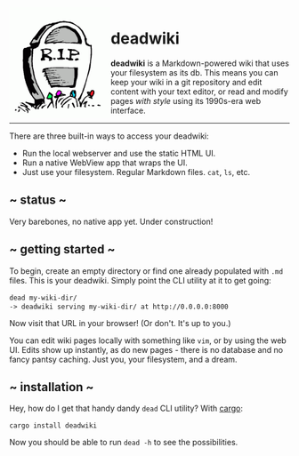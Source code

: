 <img src="./web/rip.gif" alt="R.I.P." height="200" align="left">

# deadwiki

**deadwiki** is a Markdown-powered wiki that uses your filesystem as
its db. This means you can keep your wiki in a git repository and edit
content with your text editor, or read and modify pages _with style_
using its 1990s-era web interface.

---

There are three built-in ways to access your deadwiki:

- Run the local webserver and use the static HTML UI.
- Run a native WebView app that wraps the UI.
- Just use your filesystem. Regular Markdown files. `cat`, `ls`, etc.

## ~ status ~

Very barebones, no native app yet. Under construction!

## ~ getting started ~

To begin, create an empty directory or find one already populated with
`.md` files. This is your deadwiki. Simply point the CLI utility at it
to get going:

    dead my-wiki-dir/
    -> deadwiki serving my-wiki-dir/ at http://0.0.0.0:8000

Now visit that URL in your browser! (Or don't. It's up to you.)

You can edit wiki pages locally with something like `vim`, or by using
the web UI. Edits show up instantly, as do new pages - there is no
database and no fancy pantsy caching. Just you, your filesystem, and a
dream.

## ~ installation ~

Hey, how do I get that handy dandy `dead` CLI utility? With [cargo]:

    cargo install deadwiki

Now you should be able to run `dead -h` to see the possibilities.

[cargo]: https://rustup.rs
